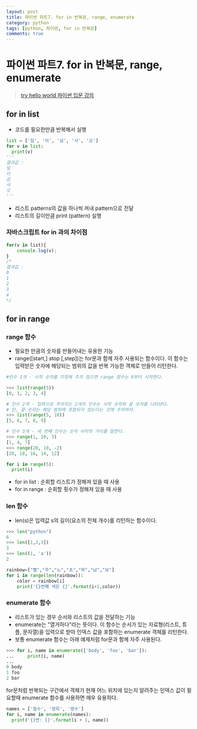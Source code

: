 ```yaml
---
layout: post
title: 파이썬 파트7. for in 반복문, range, enumerate
category: python
tags: [python, 파이썬, for in 반복문]
comments: true
---
```

# 파이썬 파트7. for in 반복문, range, enumerate
> [try hello world 파이썬 입문 강의 ](http://tryhelloworld.co.kr/courses/%ED%8C%8C%EC%9D%B4%EC%8D%AC-%EC%9E%85%EB%AC%B8)      

## for in list
- 코드를 필요한만큼 반복해서 실행

```python
list = ['일', '이', '삼', '사', '오']
for v in list:
  print(v)
'''
결과값 :
일
이
삼
사
오
'''
```

- 리스트 patterns의 값을 하나씩 꺼내 pattern으로 전달
- 리스트의 길이만큼 print (pattern) 실행

### 자바스크립트 for in 과의 차이점

```javascript
for(v in list){
	console.log(v);
}
/*
결과값 :
0
1
2
3
4
*/
```
## for in range
### range 함수
- 필요한 만큼의 숫자를 만들어내는 유용한 기능
- range([start,] stop [,step])는 for문과 함께 자주 사용되는 함수이다. 이 함수는 입력받은 숫자에 해당되는 범위의 값을 반복 가능한 객체로 만들어 리턴한다.

```python
#인수 1개 - 시작 숫자를 지정해 주지 않으면 range 함수는 0부터 시작한다.

>>> list(range(5))
[0, 1, 2, 3, 4]

# 인수 2개 - 입력으로 주어지는 2개의 인수는 시작 숫자와 끝 숫자를 나타낸다.
# 단, 끝 숫자는 해당 범위에 포함되지 않는다는 것에 주의하자.
>>> list(range(5, 10))
[5, 6, 7, 8, 9]

# 인수 3개 - 세 번째 인수는 숫자 사이의 거리를 말한다.
>>> range(1, 10, 3)
[1, 4, 7]
>>> range(20, 10, -2)
[20, 18, 16, 14, 12]

```
```python
for i in range(5):
  print(i)
```
- for in list : 순회할 리스트가 정해져 있을 때 사용
- for in range : 순회할 횟수가 정해져 있을 때 사용

### len 함수
- len(s)은 입력값 s의 길이(요소의 전체 개수)를 리턴하는 함수이다.

```python
>>> len("python")
6
>>> len([1,2,3])
3
>>> len((1, 'a'))
2
```

```python
rainbow=["빨","주","노","초","파","남","보"]
for i in range(len(rainbow)):
	color = rainbow[i]
	print('{}번째 색은 {}'.format(i+1,color))
```

### enumerate 함수
- 리스트가 있는 경우 순서와 리스트의 값을 전달하는 기능
- enumerate는 "열거하다"라는 뜻이다. 이 함수는 순서가 있는 자료형(리스트, 튜플, 문자열)을 입력으로 받아 인덱스 값을 포함하는 enumerate 객체를 리턴한다.
- 보통 enumerate 함수는 아래 예제처럼 for문과 함께 자주 사용된다.

```python
>>> for i, name in enumerate(['body', 'foo', 'bar']):
...     print(i, name)
...
0 body
1 foo
2 bar
```
for문처럼 반복되는 구간에서 객체가 현재 어느 위치에 있는지 알려주는 인덱스 값이 필요할때 enumerate 함수를 사용하면 매우 유용하다.

```python
names = ['철수', '영희', '영수']
for i, name in enumerate(names):
  print('{}번: {}'.format(i + 1, name))
```
